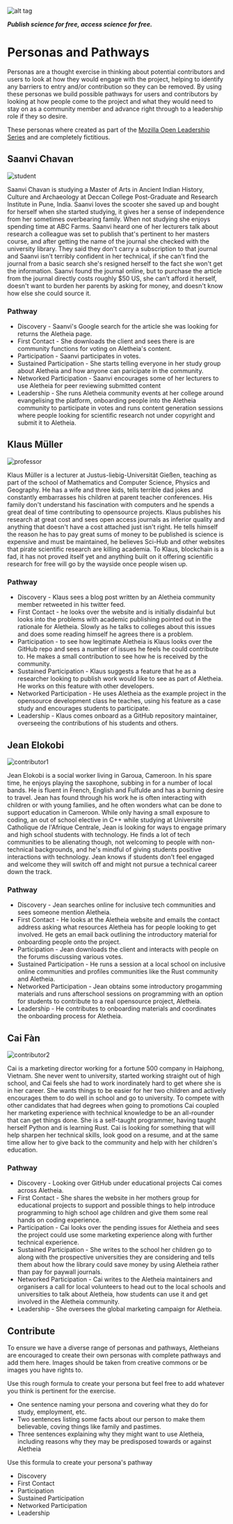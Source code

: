 ![alt tag](https://cloud.githubusercontent.com/assets/24201238/24583976/ced4c43e-179f-11e7-9c40-c0988c346f55.png)

_**Publish science for free, access science for free.**_

# Personas and Pathways

Personas are a thought exercise in thinking about potential contributors and users to look at how they would engage with the project, helping to identify any barriers to entry and/or contribution so they can be removed. By using these personas we build possible pathways for users and contributors by looking at how people come to the project and what they would need to stay on as a community member and advance right through to a leadership role if they so desire. 

These personas where created as part of the [Mozilla Open Leadership Series](https://mozilla.github.io/open-leadership-training-series/articles/building-communities-of-contributors/bring-on-contributors-using-personas-and-pathways/) and are completely fictitious. 

## Saanvi Chavan

![student](https://upload.wikimedia.org/wikipedia/commons/e/ea/Indian_Student_UOA_0478.jpg)

Saanvi Chavan is studying a Master of Arts in Ancient Indian History, Culture and Archaeology at Deccan College Post-Graduate and Research Institute in Pune, India. Saanvi loves the scooter she saved up and bought for herself when she started studying, it gives her a sense of independence from her sometimes overbearing family. When not studying she enjoys spending time at ABC Farms. Saanvi heard one of her lecturers talk about research a colleague was set to publish that's pertinent to her masters course, and after getting the name of the journal she checked with the university library. They said they don't carry a subscription to that journal and Saanvi isn't terribly confident in her technical, if she can't find the journal from a basic search she's resigned herself to the fact she won't get the information. Saanvi found the journal online, but to purchase the article from the journal directly costs roughly $50 US, she can't afford it herself, doesn't want to burden her parents by asking for money, and doesn't know how else she could source it.

### Pathway

* Discovery - Saanvi's Google search for the article she was looking for returns the Aletheia page.
* First Contact - She downloads the client and sees there is are community functions for voting on Aletheia's content.
* Participation - Saanvi participates in votes.
* Sustained Participation - She starts telling everyone in her study group about Aletheia and how anyone can paricipate in the community.
* Networked Participation - Saanvi encourages some of her lecturers to use Aletheia for peer reviewing submitted content
* Leadership - She runs Aletheia community events at her college around evangelising the platform, onboarding people into the Aletheia community to participate in votes and runs content generation sessions where people looking for scientific research not under copyright and submit it to Aletheia.

## Klaus Müller

![professor](http://maxpixel.freegreatpicture.com/static/photo/1x/Portrait-Beard-Black-And-White-Man-Lecturer-2068043.jpg)

Klaus Müller is a lecturer at Justus-liebig-Universität Gießen, teaching as part of the school of Mathematics and Computer Science, Physics and Geography. He has a wife and three kids, tells terrible dad jokes and constantly embarrasses his children at parent teacher conferences. His family don't understand his fascination with computers and he spends a great deal of time contributing to opensource projects. Klaus publishes his research at great cost and sees open access journals as inferior quality and anything that doesn't have a cost attached just isn't right. He tells himself the reason he has to pay great sums of money to be published is science is expensive and must be maintained, he believes Sci-Hub and other websites that pirate scientific research are killing academia. To Klaus, blockchain is a fad, it has not proved itself yet and anything built on it offering scientific research for free will go by the wayside once people wisen up.

### Pathway

* Discovery - Klaus sees a blog post written by an Aletheia community member retweeted in his twitter feed.
* First Contact - he looks over the website and is initially disdainful but looks into the problems with academic publishing pointed out in the rationale for Aletheia. Slowly as he talks to colleges about this issues and does some reading himself he agrees there is a problem.
* Participation - to see how legitimate Aletheia is Klaus looks over the GitHub repo and sees a number of issues he feels he could contribute to. He makes a small contribution to see how he is received by the community.
* Sustained Participation - Klaus suggests a feature that he as a researcher looking to publish work would like to see as part of Aletheia. He works on this feature with other developers.
* Networked Participation - He uses Aletheia as the example project in the opensource development class he teaches, using his feature as a case study and encourages students to participate.
* Leadership - Klaus comes onboard as a GitHub repository maintainer, overseeing the contributions of his students and others.

## Jean Elokobi

![contributor1](http://www.publicdomainpictures.net/pictures/200000/velka/central-african-man.jpg)

Jean Elokobi is a social worker living in Garoua, Cameroon. In his spare time, he enjoys playing the saxophone, subbing in for a number of local bands. He is fluent in French, English and Fulfulde and has a burning desire to travel. Jean has found through his work he is often interacting with children or with young families, and he often wonders what can be done to support education in Cameroon. While only having a small exposure to coding, an out of school elective in C++ while studying at Université Catholique de l'Afrique Centrale, Jean is looking for ways to engage primary and high school students with technology. He finds a lot of tech communities to be alienating though, not welcoming to people with non-technical backgrounds, and he's mindful of giving students positive interactions with technology. Jean knows if students don't feel engaged and welcome they will switch off and might not pursue a technical career down the track.

### Pathway

* Discovery - Jean searches online for inclusive tech communities and sees someone mention Aletheia.
* First Contact - He looks at the Aletheia website and emails the contact address asking what resources Aletheia has for people looking to get involved. He gets an email back outlining the introductory material for onboarding people onto the project.
* Participation - Jean downloads the client and interacts with people on the forums discussing various votes.
* Sustained Participation - He runs a session at a local school on inclusive online communities and profiles communities like the Rust community and Aletheia.
* Networked Participation - Jean obtains some introductory progamming materials and runs afterschool sessions on programming with an option for students to contribute to a real opensource project, Aletheia.
* Leadership - He contributes to onboarding materials and coordinates the onboarding process for Aletheia.

## Cai Fàn

![contributor2](https://images.pexels.com/photos/28409/pexels-photo.jpg?w=1260&h=750&auto=compress&cs=tinysrgb)

Cai is a marketing director working for a fortune 500 company in Haiphong, Vietnam. She never went to university, started working straight out of high school, and Cai feels she had to work inordinately hard to get where she is in her career. She wants things to be easier for her two children and actively encourages them to do well in school and go to university. To compete with other candidates that had degrees when going to promotions Cai coupled her marketing experience with technical knowledge to be an all-rounder that can get things done. She is a self-taught programmer, having taught herself Python and is learning Rust. Cai is looking for something that will help sharpen her technical skills, look good on a resume, and at the same time allow her to give back to the community and help with her children's education.

### Pathway

* Discovery - Looking over GitHub under educational projects Cai comes across Aletheia.
* First Contact - She shares the website in her mothers group for educational projects to support and possible things to help introduce programming to high school age children and give them some real hands on coding experience.
* Participation - Cai looks over the pending issues for Aletheia and sees the project could use some marketing experience along with further technical experience.
* Sustained Participation - She writes to the school her children go to along with the prospective universities they are considering and tells them about how the library could save money by using Aletheia rather than pay for paywall journals.
* Networked Participation - Cai writes to the Aletheia maintainers and organisers a call for local volunteers to head out to the local schools and universities to talk about Aletheia, how students can use it and get involved in the Aletheia community.
* Leadership - She oversees the global marketing campaign for Aletheia.

## Contribute

To ensure we have a diverse range of personas and pathways, Aletheians are encouraged to create their own personas with complete pathways and add them here. Images should be taken from creative commons or be images you have rights to.

Use this rough formula to create your persona but feel free to add whatever you think is pertinent for the exercise.
* One sentence naming your persona and covering what they do for study, employment, etc.
* Two sentences listing some facts about our person to make them believable, coving things like family and pastimes.
* Three sentences explaining why they might want to use Aletheia, including reasons why they may be predisposed towards or against Aletheia

Use this formula to create your persona's pathway

* Discovery
* First Contact
* Participation
* Sustained Participation
* Networked Participation
* Leadership
